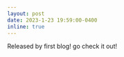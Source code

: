 ```yaml
---
layout: post
date: 2023-1-23 19:59:00-0400
inline: true
---
```


Released by first blog! go check it out!